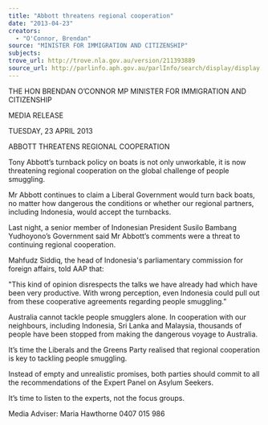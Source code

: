 ```yaml
---
title: "Abbott threatens regional cooperation"
date: "2013-04-23"
creators:
  - "O'Connor, Brendan"
source: "MINISTER FOR IMMIGRATION AND CITIZENSHIP"
subjects:
trove_url: http://trove.nla.gov.au/version/211393889
source_url: http://parlinfo.aph.gov.au/parlInfo/search/display/display.w3p;query=Id%3A%22media/pressrel/2398325%22
---
```


 THE HON BRENDAN O’CONNOR MP  MINISTER FOR IMMIGRATION AND CITIZENSHIP    

 MEDIA RELEASE    

 TUESDAY, 23 APRIL 2013    

 ABBOTT THREATENS REGIONAL COOPERATION    

 Tony Abbott’s turnback policy on boats is not only unworkable, it is now threatening regional  cooperation on the global challenge of people smuggling. 

 Mr Abbott continues to claim a Liberal Government would turn back boats, no matter how  dangerous the conditions or whether our regional partners, including Indonesia, would accept the  turnbacks. 

 Last night, a senior member of Indonesian President Susilo Bambang Yudhoyono’s Government said  Mr Abbott’s comments were a threat to continuing regional cooperation. 

 Mahfudz Siddiq, the head of Indonesia's parliamentary commission for foreign affairs, told AAP that: 

 "This kind of opinion disrespects the talks we have already had which have been very productive.  With wrong perception, even Indonesia could pull out from these cooperative agreements regarding  people smuggling.” 

 Australia cannot tackle people smugglers alone. In cooperation with our neighbours, including  Indonesia, Sri Lanka and Malaysia, thousands of people have been stopped from making the  dangerous voyage to Australia. 

 It’s time the Liberals and the Greens Party realised that regional cooperation is key to tackling  people smuggling. 

 Instead of empty and unrealistic promises, both parties should commit to all the recommendations  of the Expert Panel on Asylum Seekers. 

 It’s time to listen to the experts, not the focus groups. 

 Media Adviser: Maria Hawthorne 0407 015 986 

 

